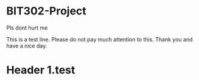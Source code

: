# BIT302-Project
Pls dont hurt me

This is a test line.
Please do not pay much attention to this.
Thank you and have a nice day.

# Header 1.test
